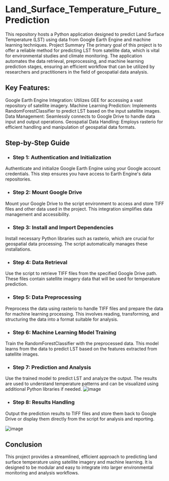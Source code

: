 # Land_Surface_Temperature_Future_Prediction
This repository hosts a Python application designed to predict Land Surface Temperature (LST) using data from Google Earth Engine and machine learning techniques.
Project Summary
The primary goal of this project is to offer a reliable method for predicting LST from satellite data, which is vital for environmental studies and climate monitoring. The application automates the data retrieval, preprocessing, and machine learning prediction stages, ensuring an efficient workflow that can be utilized by researchers and practitioners in the field of geospatial data analysis.

## Key Features:

Google Earth Engine Integration: Utilizes GEE for accessing a vast repository of satellite imagery.
Machine Learning Prediction: Implements RandomForestClassifier to predict LST based on the input satellite images.
Data Management: Seamlessly connects to Google Drive to handle data input and output operations.
Geospatial Data Handling: Employs rasterio for efficient handling and manipulation of geospatial data formats.
##  Step-by-Step Guide
* ### Step 1: Authentication and Initialization

Authenticate and initialize Google Earth Engine using your Google account credentials. This step ensures you have access to Earth Engine's data repositories.
* ### Step 2: Mount Google Drive

Mount your Google Drive to the script environment to access and store TIFF files and other data used in the project. This integration simplifies data management and accessibility.
* ### Step 3: Install and Import Dependencies

Install necessary Python libraries such as rasterio, which are crucial for geospatial data processing. The script automatically manages these installations.
* ### Step 4: Data Retrieval

Use the script to retrieve TIFF files from the specified Google Drive path. These files contain satellite imagery data that will be used for temperature prediction.
* ### Step 5: Data Preprocessing

Preprocess the data using rasterio to handle TIFF files and prepare the data for machine learning processing. This involves reading, transforming, and structuring the data into a format suitable for analysis.
* ### Step 6: Machine Learning Model Training

Train the RandomForestClassifier with the preprocessed data. This model learns from the data to predict LST based on the features extracted from satellite images.
* ### Step 7: Prediction and Analysis

Use the trained model to predict LST and analyze the output. The results are used to understand temperature patterns and can be visualized using additional Python libraries if needed.
![image](https://github.com/LocNguyenTKP/Land_Surface_Temperature_Future_Prediction/assets/66542803/a51e5b3d-1a8d-451c-8433-f7a82abedddc)

* ### Step 8: Results Handling
Output the prediction results to TIFF files and store them back to Google Drive or display them directly from the script for analysis and reporting.

![image](https://github.com/LocNguyenTKP/Land_Surface_Temperature_Future_Prediction/assets/66542803/951a718c-283e-40af-bd8a-2b8ea6985c3c)

## Conclusion
This project provides a streamlined, efficient approach to predicting land surface temperature using satellite imagery and machine learning. It is designed to be modular and easy to integrate into larger environmental monitoring and analysis workflows.
